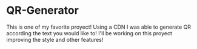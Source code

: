 # QR-Generator

This is one of my favorite proyect! Using a CDN I was able to generate QR according the text you would like to!
I'll be working on this proyect improving the style and other features! 
